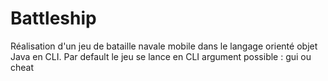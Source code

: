 # Battleship
Réalisation d'un jeu de bataille navale mobile dans le langage orienté objet Java en CLI.
Par default le jeu se lance en CLI
argument possible : gui ou cheat

